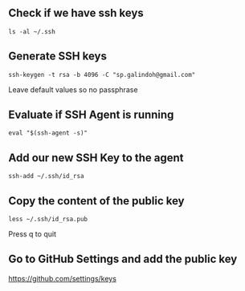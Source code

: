 ## Check if we have ssh keys

```shell
ls -al ~/.ssh
```

## Generate SSH keys

```shell
ssh-keygen -t rsa -b 4096 -C "sp.galindoh@gmail.com"
```

Leave default values so no passphrase


## Evaluate if SSH Agent is running

```shell
eval "$(ssh-agent -s)"
```


## Add our new SSH Key to the agent

```shell
ssh-add ~/.ssh/id_rsa
```


## Copy the content of the public key

```shell
less ~/.ssh/id_rsa.pub
```

Press q to quit


## Go to GitHub Settings and add the public key

https://github.com/settings/keys
